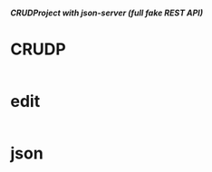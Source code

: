 <h5> CRUDProject with json-server (full fake REST API)</h5?>

# CRUDP
 <img src="../master/screen/home.png" alt="">

# edit
 <img src="../master/screen/edit.png" alt="">
 
 
 # json
 <img src="../master/screen/json.png" alt="">
